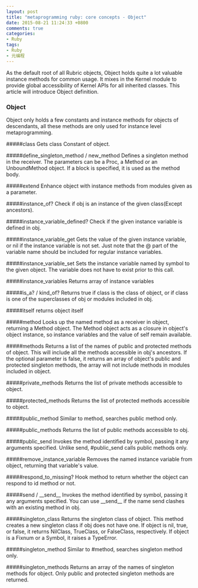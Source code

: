 ```yaml
---
layout: post
title: "metaprogramming ruby: core concepts - Object"
date: 2015-08-21 11:24:33 +0800
comments: true
categories:
- Ruby
tags:
- Ruby
- 元编程
---
```


As the default root of all Rubric objects, Object holds quite a lot valuable instance methods for common usage. It mixes in the Kernel module to provide global accessibility of Kernel APIs for all inherited classes. This article will introduce Object definition.

### Object

Object only holds a few constants and instance methods for objects of descendants, all these methods are only used for instance level metaprogramming.

#####class
Gets class Constant of object.

#####define_singleton_method / new_method
Defines a singleton method in the receiver. The parameters can be a Proc, a Method or an UnboundMethod object. If a block is specified, it is used as the method body.

#####extend
Enhance object with instance methods from modules given as a parameter.

#####instance_of?
Check if obj is an instance of the given class(Except ancestors).

#####instance_variable_defined?
Check if the given instance variable is defined in obj.

#####instance_variable_get
Gets the value of the given instance variable, or nil if the instance variable is not set. Just note that the @ part of the variable name should be included for regular instance variables.

#####instance_variable_set
Sets the instance variable named by symbol to the given object. The variable does not have to exist prior to this call.

#####instance_variables
Returns array of instance variables

#####is_a? / kind_of?
Returns true if class is the class of object, or if class is one of the superclasses of obj or modules included in obj.

#####itself
returns object itself

#####method
Looks up the named method as a receiver in object, returning a Method object. The Method object acts as a closure in object's object instance, so instance variables and the value of self remain available.

#####methods
Returns a list of the names of public and protected methods of object. This will include all the methods accessible in obj's ancestors. If the optional parameter is false, it returns an array of object's public and protected singleton methods, the array will not include methods in modules included in object.

#####private_methods
Returns the list of private methods accessible to object.

#####protected_methods
Returns the list of protected methods accessible to object.

#####public_method
Similar to method, searches public method only.

#####public_methods
Returns the list of public methods accessible to obj.

#####public_send
Invokes the method identified by symbol, passing it any arguments specified. Unlike send, #public_send calls public methods only.

#####remove_instance_variable
Removes the named instance variable from object, returning that variable's value.

#####respond_to_missing?
Hook method to return whether the object can respond to id method or not.

#####send / \_\_send\_\_
Invokes the method identified by symbol, passing it any arguments specified. You can use \_\_send\_\_ if the name send clashes with an existing method in obj.

#####singleton_class
Returns the singleton class of object. This method creates a new singleton class if obj does not have one. If object is nil, true, or false, it returns NilClass, TrueClass, or FalseClass, respectively. If object is a Fixnum or a Symbol, it raises a TypeError.

#####singleton_method
Similar to #method, searches singleton method only.

#####singleton_methods
Returns an array of the names of singleton methods for object. Only public and protected singleton methods are returned.
